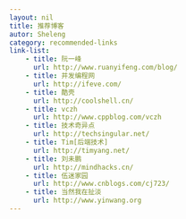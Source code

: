 ```yaml
---
layout: nil
title: 推荐博客
autor: Sheleng
category: recommended-links
link-list:
    - title: 阮一峰
      url: http://www.ruanyifeng.com/blog/
    - title: 并发编程网
      url: http://ifeve.com/
    - title: 酷壳
      url: http://coolshell.cn/
    - title: vczh
      url: http://www.cppblog.com/vczh
    - title: 技术奇异点
      url: http://techsingular.net/
    - title: Tim[后端技术]
      url: http://timyang.net/
    - title: 刘未鹏
      url: http://mindhacks.cn/
    - title: 伍迷家园
      url: http://www.cnblogs.com/cj723/
    - title: 当然我在扯淡
      url: http://www.yinwang.org
---
```


